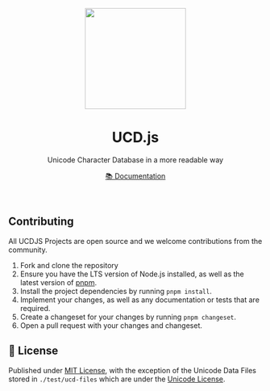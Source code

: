 <p align="center">
<img src="https://ucdjs.dev/favicon.svg?revalidate" height="200">
</p>

<h1 align="center">
UCD.js
</h1>
<p align="center">
Unicode Character Database in a more readable way
<p>
<div align="center">
  <a href="https://ucdjs.dev/">📚 Documentation</a>
</div>
<br>
<br>

## Contributing

All UCDJS Projects are open source and we welcome contributions from the
community.

1. Fork and clone the repository
2. Ensure you have the LTS version of Node.js installed, as well as the latest
   version of [pnpm](https://pnpm.io).
3. Install the project dependencies by running `pnpm install`.
4. Implement your changes, as well as any documentation or tests that are
   required.
5. Create a changeset for your changes by running `pnpm changeset`.
6. Open a pull request with your changes and changeset.

## 📄 License

Published under [MIT License](./LICENSE), with the exception of the Unicode Data Files stored in `./test/ucd-files` which are under the [Unicode License](./LICENSE-UNICODE).

